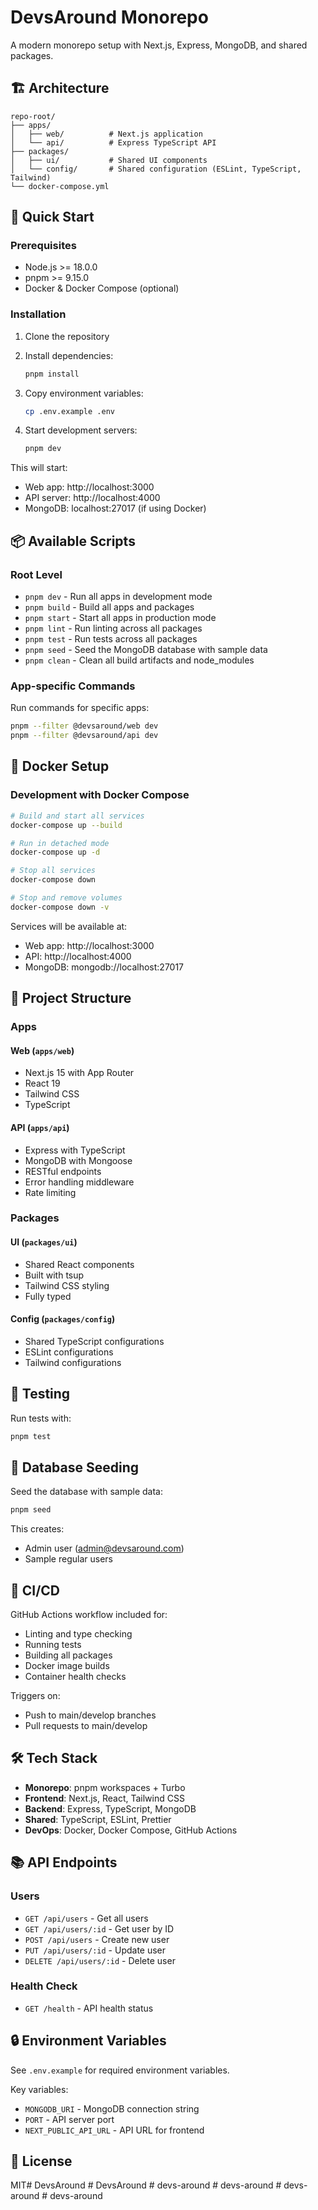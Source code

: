 # DevsAround Monorepo

A modern monorepo setup with Next.js, Express, MongoDB, and shared packages.

## 🏗️ Architecture

```
repo-root/
├── apps/
│   ├── web/          # Next.js application
│   └── api/          # Express TypeScript API
├── packages/
│   ├── ui/           # Shared UI components
│   └── config/       # Shared configuration (ESLint, TypeScript, Tailwind)
└── docker-compose.yml
```

## 🚀 Quick Start

### Prerequisites

- Node.js >= 18.0.0
- pnpm >= 9.15.0
- Docker & Docker Compose (optional)

### Installation

1. Clone the repository
2. Install dependencies:
   ```bash
   pnpm install
   ```

3. Copy environment variables:
   ```bash
   cp .env.example .env
   ```

4. Start development servers:
   ```bash
   pnpm dev
   ```

This will start:
- Web app: http://localhost:3000
- API server: http://localhost:4000
- MongoDB: localhost:27017 (if using Docker)

## 📦 Available Scripts

### Root Level
- `pnpm dev` - Run all apps in development mode
- `pnpm build` - Build all apps and packages
- `pnpm start` - Start all apps in production mode
- `pnpm lint` - Run linting across all packages
- `pnpm test` - Run tests across all packages
- `pnpm seed` - Seed the MongoDB database with sample data
- `pnpm clean` - Clean all build artifacts and node_modules

### App-specific Commands
Run commands for specific apps:
```bash
pnpm --filter @devsaround/web dev
pnpm --filter @devsaround/api dev
```

## 🐳 Docker Setup

### Development with Docker Compose

```bash
# Build and start all services
docker-compose up --build

# Run in detached mode
docker-compose up -d

# Stop all services
docker-compose down

# Stop and remove volumes
docker-compose down -v
```

Services will be available at:
- Web app: http://localhost:3000
- API: http://localhost:4000
- MongoDB: mongodb://localhost:27017

## 🏢 Project Structure

### Apps

#### Web (`apps/web`)
- Next.js 15 with App Router
- React 19
- Tailwind CSS
- TypeScript

#### API (`apps/api`)
- Express with TypeScript
- MongoDB with Mongoose
- RESTful endpoints
- Error handling middleware
- Rate limiting

### Packages

#### UI (`packages/ui`)
- Shared React components
- Built with tsup
- Tailwind CSS styling
- Fully typed

#### Config (`packages/config`)
- Shared TypeScript configurations
- ESLint configurations
- Tailwind configurations

## 🧪 Testing

Run tests with:
```bash
pnpm test
```

## 📝 Database Seeding

Seed the database with sample data:
```bash
pnpm seed
```

This creates:
- Admin user (admin@devsaround.com)
- Sample regular users

## 🔧 CI/CD

GitHub Actions workflow included for:
- Linting and type checking
- Running tests
- Building all packages
- Docker image builds
- Container health checks

Triggers on:
- Push to main/develop branches
- Pull requests to main/develop

## 🛠️ Tech Stack

- **Monorepo**: pnpm workspaces + Turbo
- **Frontend**: Next.js, React, Tailwind CSS
- **Backend**: Express, TypeScript, MongoDB
- **Shared**: TypeScript, ESLint, Prettier
- **DevOps**: Docker, Docker Compose, GitHub Actions

## 📚 API Endpoints

### Users
- `GET /api/users` - Get all users
- `GET /api/users/:id` - Get user by ID
- `POST /api/users` - Create new user
- `PUT /api/users/:id` - Update user
- `DELETE /api/users/:id` - Delete user

### Health Check
- `GET /health` - API health status

## 🔒 Environment Variables

See `.env.example` for required environment variables.

Key variables:
- `MONGODB_URI` - MongoDB connection string
- `PORT` - API server port
- `NEXT_PUBLIC_API_URL` - API URL for frontend

## 📄 License

MIT#   D e v s A r o u n d  
 #   D e v s A r o u n d  
 #   d e v s - a r o u n d  
 #   d e v s - a r o u n d  
 #   d e v s - a r o u n d  
 #   d e v s - a r o u n d  
 